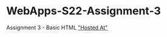 # WebApps-S22-Assignment-3
Assignment 3 - Basic HTML
["Hosted At"](https://44-563-web-apps-s22.github.io/webapps-s22-assignment-3-ksreejareddy/)